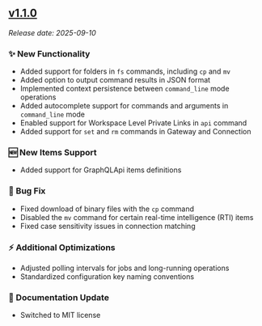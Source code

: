 ## [v1.1.0](https://pypi.org/project/ms-fabric-cli/1.1.0/)

*Release date: 2025-09-10*

### ✨ New Functionality

* Added support for folders in `fs` commands, including `cp` and `mv`
* Added option to output command results in JSON format
* Implemented context persistence between `command_line` mode operations
* Added autocomplete support for commands and arguments in `command_line` mode
* Enabled support for Workspace Level Private Links in `api` command
* Added support for `set` and `rm` commands in Gateway and Connection

### 🆕 New Items Support

* Added support for GraphQLApi items definitions


### 🔧 Bug Fix

* Fixed download of binary files with the `cp` command
* Disabled the `mv` command for certain real-time intelligence (RTI) items
* Fixed case sensitivity issues in connection matching

### ⚡ Additional Optimizations

* Adjusted polling intervals for jobs and long-running operations
* Standardized configuration key naming conventions

### 📝 Documentation Update

* Switched to MIT license